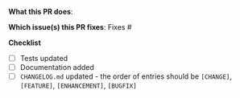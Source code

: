 <!--  Thanks for sending a pull request!  Before submitting:

1. Read our CONTRIBUTING.md guide
2. Rebase your PR if it gets out of sync with master
-->

**What this PR does**:

**Which issue(s) this PR fixes**:
Fixes #<issue number>

**Checklist**
- [ ] Tests updated
- [ ] Documentation added
- [ ] `CHANGELOG.md` updated - the order of entries should be `[CHANGE]`, `[FEATURE]`, `[ENHANCEMENT]`, `[BUGFIX]`